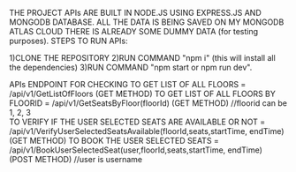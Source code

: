 THE PROJECT APIs ARE BUILT IN NODE.JS  USING EXPRESS.JS AND MONGODB DATABASE.
ALL THE DATA IS BEING SAVED ON MY MONGODB ATLAS CLOUD THERE IS ALREADY SOME DUMMY DATA (for testing purposes).
STEPS TO RUN APIs: 

1)CLONE THE REPOSITORY 
2)RUN COMMAND "npm i" (this will install all the dependencies) 
3)RUN COMMAND "npm start or npm run dev".

APIs ENDPOINT FOR CHECKING
TO GET LIST OF ALL FLOORS = /api/v1/GetListOfFloors (GET METHOD)
TO GET LIST OF ALL FLOORS BY FLOORID = /api/v1/GetSeatsByFloor(floorId) (GET METHOD) //floorid can be 1, 2, 3  
TO VERIFY IF THE USER SELECTED SEATS ARE AVAILABLE OR NOT = /api/v1/VerifyUserSelectedSeatsAvailable(floorId,seats,startTime, endTime)(GET METHOD)
TO BOOK THE USER SELECTED SEATS = /api/v1/BookUserSelectedSeat(user,floorId,seats,startTime, endTime) (POST METHOD) //user is username
